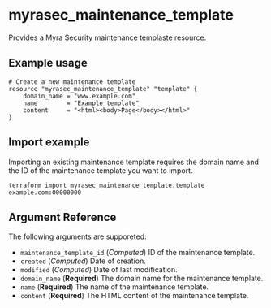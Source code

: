 # myrasec_maintenance_template

Provides a Myra Security maintenance templaste resource.

## Example usage

```hcl
# Create a new maintenance template
resource "myrasec_maintenance_template" "template" {
    domain_name = "www.example.com"
    name        = "Example template"
    content     = "<html><body>Page</body></html>"
}
```

## Import example
Importing an existing maintenance template requires the domain name and the ID of the maintenance template you want to import.
```hcl
terraform import myrasec_maintenance_template.template example.com:00000000
```

## Argument Reference

The following arguments are supporeted:

* `maintenance_template_id` (*Computed*) ID of the maintenance template.
* `created` (*Computed*) Date of creation.
* `modified` (*Computed*) Date of last modification.
* `domain_name` (**Required**) The domain name for the maintenance template.
* `name` (**Required**) The name of the maintenance template.
* `content` (**Required**) The HTML content of the maintenance template.
